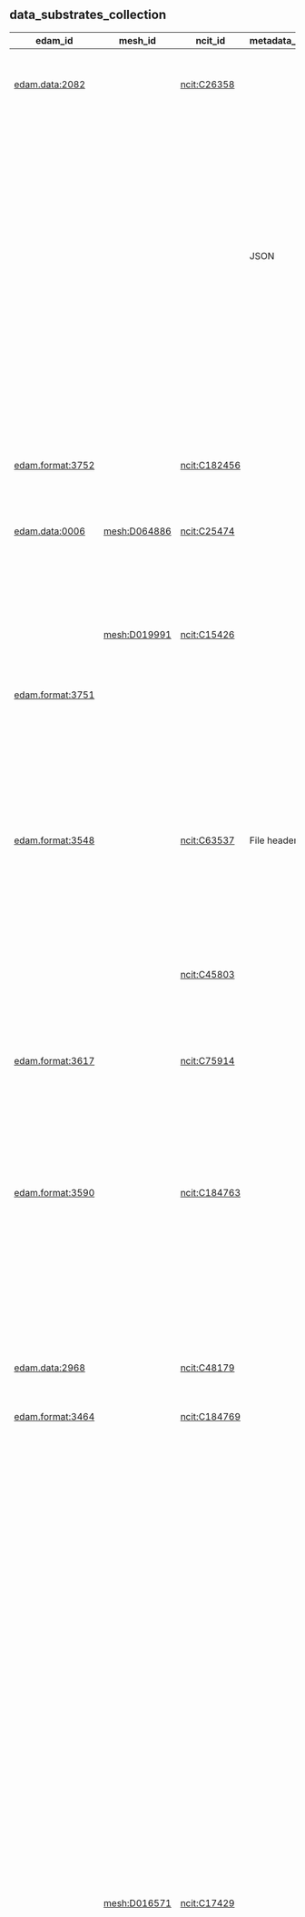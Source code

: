 
## data_substrates_collection


|edam_id|mesh_id|ncit_id|metadata_storage|file_extensions|limitations|id|name|description|subclass_of|related_to|
|---|---|---|---|---|---|---|---|---|---|---|
|[edam.data:2082](http://edamontology.org/data_2082)||[ncit:C26358](http://purl.obolibrary.org/obo/NCIT_C26358)||||[STANDARDSDATASUBSTRATE:1](https://w3id.org/bridge2ai/standards-datasubstrate-schema/1)|Array|A data type that represents a collection of elements (values or variables), each selected by one or more indices.| [STANDARDSDATASUBSTRATE:7](STANDARDSDATASUBSTRATE:7)||
|||||||[STANDARDSDATASUBSTRATE:2](https://w3id.org/bridge2ai/standards-datasubstrate-schema/2)|Associative Array|A data structure that stores a collection of key-value pairs, where each key is associated with a value. It allows for fast and efficient lookups by using the keys as indices to access the corresponding values.| [STANDARDSDATASUBSTRATE:1](STANDARDSDATASUBSTRATE:1)||
|||| JSON|||[STANDARDSDATASUBSTRATE:3](https://w3id.org/bridge2ai/standards-datasubstrate-schema/3)|BIDS|Data conforming to the Brain Imaging Data Structure (BIDS).| [STANDARDSDATASUBSTRATE:19](STANDARDSDATASUBSTRATE:19) [STANDARDSDATASUBSTRATE:49](STANDARDSDATASUBSTRATE:49)| [STANDARDSDATASTANDARDORTOOL:33](STANDARDSDATASTANDARDORTOOL:33)|
|||||||[STANDARDSDATASUBSTRATE:4](https://w3id.org/bridge2ai/standards-datasubstrate-schema/4)|BigQuery|A fully managed, serverless data warehouse that enables scalable analysis over petabytes of data. It is a Platform as a Service (PaaS) that supports querying using ANSI SQL.| [STANDARDSDATASUBSTRATE:5](STANDARDSDATASUBSTRATE:5)| [STANDARDSDATASTANDARDORTOOL:735](STANDARDSDATASTANDARDORTOOL:735)|
|||||||[STANDARDSDATASUBSTRATE:5](https://w3id.org/bridge2ai/standards-datasubstrate-schema/5)|Column Store|A database that stores data tables by column rather than by row.| [STANDARDSDATASUBSTRATE:9](STANDARDSDATASUBSTRATE:9)||
|[edam.format:3752](http://edamontology.org/format_3752)||[ncit:C182456](http://purl.obolibrary.org/obo/NCIT_C182456)|| csv| Differences in newline characters can cause inconsistency across operating systems.|[STANDARDSDATASUBSTRATE:6](https://w3id.org/bridge2ai/standards-datasubstrate-schema/6)|Comma-separated values|Any text or mixed data with distinct records in columns separated by commas and rows separated by newlines.| [STANDARDSDATASUBSTRATE:10](STANDARDSDATASUBSTRATE:10)||
|[edam.data:0006](http://edamontology.org/data_0006)|[mesh:D064886](http://id.nlm.nih.gov/mesh/D064886)|[ncit:C25474](http://purl.obolibrary.org/obo/NCIT_C25474)||||[STANDARDSDATASUBSTRATE:7](https://w3id.org/bridge2ai/standards-datasubstrate-schema/7)|Data|Any collection of discrete values conveying information.|||
|||||||[STANDARDSDATASUBSTRATE:8](https://w3id.org/bridge2ai/standards-datasubstrate-schema/8)|Data Frame|A data structure that organizes data into a 2-dimensional table of rows and columns.| [STANDARDSDATASUBSTRATE:7](STANDARDSDATASUBSTRATE:7)||
||[mesh:D019991](http://id.nlm.nih.gov/mesh/D019991)|[ncit:C15426](http://purl.obolibrary.org/obo/NCIT_C15426)||||[STANDARDSDATASUBSTRATE:9](https://w3id.org/bridge2ai/standards-datasubstrate-schema/9)|Database|An organized collection of structured information, stored electronically and organized for rapid search and retrieval.| [STANDARDSDATASUBSTRATE:7](STANDARDSDATASUBSTRATE:7)||
|[edam.format:3751](http://edamontology.org/format_3751)|||| txt||[STANDARDSDATASUBSTRATE:10](https://w3id.org/bridge2ai/standards-datasubstrate-schema/10)|Delimited Text|Any data with distinct records separated or delimited by a specific character pattern.| [STANDARDSDATASUBSTRATE:43](STANDARDSDATASUBSTRATE:43)||
|[edam.format:3548](http://edamontology.org/format_3548)||[ncit:C63537](http://purl.obolibrary.org/obo/NCIT_C63537)| File headers| dicom dcm| Files are generally named using unique identifiers that may not be compatible across all operating systems (i.e., they may be too long). Patient data is included in each image file header so all files must be processed in order to anonymize them.|[STANDARDSDATASUBSTRATE:11](https://w3id.org/bridge2ai/standards-datasubstrate-schema/11)|DICOM|An image and metadata format for radiology imaging.| [STANDARDSDATASUBSTRATE:36](STANDARDSDATASUBSTRATE:36)| [STANDARDSDATASTANDARDORTOOL:98](STANDARDSDATASTANDARDORTOOL:98)|
|||[ncit:C45803](http://purl.obolibrary.org/obo/NCIT_C45803)||||[STANDARDSDATASUBSTRATE:12](https://w3id.org/bridge2ai/standards-datasubstrate-schema/12)|Directed acyclic graph|A directed graph with no directed cycles.| [STANDARDSDATASUBSTRATE:14](STANDARDSDATASUBSTRATE:14)||
|||||||[STANDARDSDATASUBSTRATE:13](https://w3id.org/bridge2ai/standards-datasubstrate-schema/13)|Document Database|A database that stores and retrieves information in documents.| [STANDARDSDATASUBSTRATE:9](STANDARDSDATASUBSTRATE:9)||
|[edam.format:3617](http://edamontology.org/format_3617)||[ncit:C75914](http://purl.obolibrary.org/obo/NCIT_C75914)||||[STANDARDSDATASUBSTRATE:14](https://w3id.org/bridge2ai/standards-datasubstrate-schema/14)|Graph|A structure of nodes (sometimes called vertices) and edges between them.| [STANDARDSDATASUBSTRATE:7](STANDARDSDATASUBSTRATE:7)| [STANDARDSDATASTANDARDORTOOL:768](STANDARDSDATASTANDARDORTOOL:768)|
|||||||[STANDARDSDATASUBSTRATE:15](https://w3id.org/bridge2ai/standards-datasubstrate-schema/15)|Graph Database|A type of database that stores nodes and relationships instead of tables or documents.| [STANDARDSDATASUBSTRATE:9](STANDARDSDATASUBSTRATE:9) [STANDARDSDATASUBSTRATE:14](STANDARDSDATASUBSTRATE:14)||
|[edam.format:3590](http://edamontology.org/format_3590)||[ncit:C184763](http://purl.obolibrary.org/obo/NCIT_C184763)|| h5 hdf5| Structure is not optimized for data access through cloud storage infrastructure.|[STANDARDSDATASUBSTRATE:16](https://w3id.org/bridge2ai/standards-datasubstrate-schema/16)|HDF5|A data model, library, and file format for storing and managing data. It supports an unlimited variety of datatypes, and is designed for flexible and efficient I/O and for high volume and complex data.| [STANDARDSDATASUBSTRATE:18](STANDARDSDATASUBSTRATE:18)| [STANDARDSDATASTANDARDORTOOL:339](STANDARDSDATASTANDARDORTOOL:339)|
|||||||[STANDARDSDATASUBSTRATE:17](https://w3id.org/bridge2ai/standards-datasubstrate-schema/17)|Heap|A complete binary tree, i.e., each node has no more than two children.| [Tree](Tree)||
|||||||[STANDARDSDATASUBSTRATE:18](https://w3id.org/bridge2ai/standards-datasubstrate-schema/18)|Hierarchical Array|A data structure of a list, such that list elements may be subsets of other elements.| [STANDARDSDATASUBSTRATE:1](STANDARDSDATASUBSTRATE:1)||
|[edam.data:2968](http://edamontology.org/data_2968)||[ncit:C48179](http://purl.obolibrary.org/obo/NCIT_C48179)||||[STANDARDSDATASUBSTRATE:19](https://w3id.org/bridge2ai/standards-datasubstrate-schema/19)|Image|Any visual representation of something.| [STANDARDSDATASUBSTRATE:7](STANDARDSDATASUBSTRATE:7)||
|[edam.format:3464](http://edamontology.org/format_3464)||[ncit:C184769](http://purl.obolibrary.org/obo/NCIT_C184769)|| json||[STANDARDSDATASUBSTRATE:20](https://w3id.org/bridge2ai/standards-datasubstrate-schema/20)|JSON|JavaScript Object Notation (JSON) is a lightweight format for storing and transporting data.| [STANDARDSDATASUBSTRATE:2](STANDARDSDATASUBSTRATE:2) [STANDARDSDATASUBSTRATE:18](STANDARDSDATASUBSTRATE:18)||
||||| tsv||[STANDARDSDATASUBSTRATE:21](https://w3id.org/bridge2ai/standards-datasubstrate-schema/21)|KGX TSV|A tab-delimited data format for exchanging property graph data.| [STANDARDSDATASUBSTRATE:32](STANDARDSDATASUBSTRATE:32) [STANDARDSDATASUBSTRATE:41](STANDARDSDATASUBSTRATE:41)| [STANDARDSDATASTANDARDORTOOL:346](STANDARDSDATASTANDARDORTOOL:346)|
||||| mongo| The maximum size of an individual document in MongoDB is 16MB with a nested depth of 100 levels.|[STANDARDSDATASUBSTRATE:22](https://w3id.org/bridge2ai/standards-datasubstrate-schema/22)|MongoDB|A non-relational document database that provides support for JSON-like storage.| [STANDARDSDATASUBSTRATE:13](STANDARDSDATASUBSTRATE:13)| [STANDARDSDATASTANDARDORTOOL:797](STANDARDSDATASTANDARDORTOOL:797)|
||||| mysql sql||[STANDARDSDATASUBSTRATE:23](https://w3id.org/bridge2ai/standards-datasubstrate-schema/23)|MySQL|A relational database management system developed by Oracle that is based on structured query language (SQL).| [STANDARDSDATASUBSTRATE:37](STANDARDSDATASUBSTRATE:37)| [STANDARDSDATASTANDARDORTOOL:801](STANDARDSDATASTANDARDORTOOL:801)|
|||||||[STANDARDSDATASUBSTRATE:24](https://w3id.org/bridge2ai/standards-datasubstrate-schema/24)|N-Dimensional Array|A data structure that can store a collection of items, where each item is identified by a set of indices. The number of indices required to identify an item is referred to as the dimension of the array, hence the name N-dimensional array.| [STANDARDSDATASUBSTRATE:1](STANDARDSDATASUBSTRATE:1)||
|||||| All data is stored locally - this can cause slowdowns when data exceeds available memory.|[STANDARDSDATASUBSTRATE:25](https://w3id.org/bridge2ai/standards-datasubstrate-schema/25)|Neo4j|A popular graph database platform.| [STANDARDSDATASUBSTRATE:15](STANDARDSDATASUBSTRATE:15)| [STANDARDSDATASTANDARDORTOOL:802](STANDARDSDATASTANDARDORTOOL:802)|
||[mesh:D016571](http://id.nlm.nih.gov/mesh/D016571)|[ncit:C17429](http://purl.obolibrary.org/obo/NCIT_C17429)||||[STANDARDSDATASUBSTRATE:26](https://w3id.org/bridge2ai/standards-datasubstrate-schema/26)|Neural Network Model|The result of training a neural network on a certain set of inputs.| [STANDARDSDATASUBSTRATE:7](STANDARDSDATASUBSTRATE:7)||
||||| nnef||[STANDARDSDATASUBSTRATE:27](https://w3id.org/bridge2ai/standards-datasubstrate-schema/27)|NNEF|An exchange format for neural network models produced using Torch, Caffe, TensorFlow, Theano, Chainer, Caffe2, PyTorch, or MXNet.| [STANDARDSDATASUBSTRATE:26](STANDARDSDATASUBSTRATE:26)| [STANDARDSDATASTANDARDORTOOL:354](STANDARDSDATASTANDARDORTOOL:354)|
||||| onnx||[STANDARDSDATASUBSTRATE:28](https://w3id.org/bridge2ai/standards-datasubstrate-schema/28)|ONNX|An open format built to represent machine learning models.| [STANDARDSDATASUBSTRATE:26](STANDARDSDATASUBSTRATE:26)| [STANDARDSDATASTANDARDORTOOL:357](STANDARDSDATASTANDARDORTOOL:357)|
|||||||[STANDARDSDATASUBSTRATE:29](https://w3id.org/bridge2ai/standards-datasubstrate-schema/29)|Pandas DataFrame|A two-dimensional, size-mutable, potentially heterogeneous tabular data object.| [STANDARDSDATASUBSTRATE:8](STANDARDSDATASUBSTRATE:8)| [STANDARDSDATASTANDARDORTOOL:813](STANDARDSDATASTANDARDORTOOL:813)|
||||| parquet pqt||[STANDARDSDATASUBSTRATE:30](https://w3id.org/bridge2ai/standards-datasubstrate-schema/30)|Parquet|Apache Parquet is a free and open-source column-oriented data storage format in the Apache Hadoop ecosystem.| [STANDARDSDATASUBSTRATE:5](STANDARDSDATASUBSTRATE:5)| [STANDARDSDATASTANDARDORTOOL:359](STANDARDSDATASTANDARDORTOOL:359)|
||||| sql||[STANDARDSDATASUBSTRATE:31](https://w3id.org/bridge2ai/standards-datasubstrate-schema/31)|PostgreSQL|An open-source relational database management system emphasizing extensibility and SQL compliance.| [STANDARDSDATASUBSTRATE:37](STANDARDSDATASUBSTRATE:37)| [STANDARDSDATASTANDARDORTOOL:815](STANDARDSDATASTANDARDORTOOL:815)|
|||||||[STANDARDSDATASUBSTRATE:32](https://w3id.org/bridge2ai/standards-datasubstrate-schema/32)|Property graph|A graph model in which nodes and edges may be assigned properties (i.e., values or key-value pairs).| [STANDARDSDATASUBSTRATE:14](STANDARDSDATASUBSTRATE:14)||
|||||||[STANDARDSDATASUBSTRATE:33](https://w3id.org/bridge2ai/standards-datasubstrate-schema/33)|PyTorch Tensor|In PyTorch, a torch.Tensor is a multi-dimensional matrix containing elements of a single data type.| [STANDARDSDATASUBSTRATE:42](STANDARDSDATASUBSTRATE:42)| [STANDARDSDATASTANDARDORTOOL:816](STANDARDSDATASTANDARDORTOOL:816)|
|||||| Memory-limited.|[STANDARDSDATASUBSTRATE:34](https://w3id.org/bridge2ai/standards-datasubstrate-schema/34)|R data.frame|A tightly coupled collection of variables that shares many of the properties of matrices and of lists.| [STANDARDSDATASUBSTRATE:8](STANDARDSDATASUBSTRATE:8)| [STANDARDSDATASTANDARDORTOOL:833](STANDARDSDATASTANDARDORTOOL:833)|
|||||||[STANDARDSDATASUBSTRATE:35](https://w3id.org/bridge2ai/standards-datasubstrate-schema/35)|R tibble|A redesigned version of an R data frame. Never changes the input type, can have columns that are lists, can have non-standard variable names, can start with a number or contain spaces, only recycles vectors of length 1, and never creates row names.| [STANDARDSDATASUBSTRATE:8](STANDARDSDATASUBSTRATE:8)| [STANDARDSDATASTANDARDORTOOL:833](STANDARDSDATASTANDARDORTOOL:833)|
|||||||[STANDARDSDATASUBSTRATE:36](https://w3id.org/bridge2ai/standards-datasubstrate-schema/36)|Raster Image|Any visual representation of something represented as a two-dimensional matrix of pixel values denoting intensity, potentially accompanied by other values for colors or other image properties (e.g., compression).| [STANDARDSDATASUBSTRATE:19](STANDARDSDATASUBSTRATE:19)||
|||||||[STANDARDSDATASUBSTRATE:37](https://w3id.org/bridge2ai/standards-datasubstrate-schema/37)|Relational Database|A database that stores and provides access to data points related to one another.| [STANDARDSDATASUBSTRATE:9](STANDARDSDATASUBSTRATE:9)||
|||||||[STANDARDSDATASUBSTRATE:38](https://w3id.org/bridge2ai/standards-datasubstrate-schema/38)|Set|A sorted data structure of unique elements of the same type.| [STANDARDSDATASUBSTRATE:7](STANDARDSDATASUBSTRATE:7)||
|||[ncit:C45253](http://purl.obolibrary.org/obo/NCIT_C45253)||||[STANDARDSDATASUBSTRATE:39](https://w3id.org/bridge2ai/standards-datasubstrate-schema/39)|String|An array data structure of bytes (or words) that stores a sequence of elements, typically characters, using some character encoding.| [STANDARDSDATASUBSTRATE:7](STANDARDSDATASUBSTRATE:7)||
|||||||[STANDARDSDATASUBSTRATE:40](https://w3id.org/bridge2ai/standards-datasubstrate-schema/40)|SummarizedExperiment|The SummarizedExperiment Bioconductor container contains one or more assays, each represented by a matrix-like object of numeric or other mode. The rows typically represent genomic ranges of interest and the columns represent samples.| [STANDARDSDATASUBSTRATE:18](STANDARDSDATASUBSTRATE:18)| [STANDARDSDATASTANDARDORTOOL:705](STANDARDSDATASTANDARDORTOOL:705) [STANDARDSDATASTANDARDORTOOL:833](STANDARDSDATASTANDARDORTOOL:833) [STANDARDSDATASTANDARDORTOOL:286](STANDARDSDATASTANDARDORTOOL:286)|
|[edam.format:3475](http://edamontology.org/format_3475)||[ncit:C164049](http://purl.obolibrary.org/obo/NCIT_C164049)|| tsv| Differences in newline characters can cause inconsistency across operating systems.|[STANDARDSDATASUBSTRATE:41](https://w3id.org/bridge2ai/standards-datasubstrate-schema/41)|Tab-separated values|Any text or mixed data with distinct records in columns separated by tab characters and rows separated by newlines.| [STANDARDSDATASUBSTRATE:10](STANDARDSDATASUBSTRATE:10)||
|||||||[STANDARDSDATASUBSTRATE:42](https://w3id.org/bridge2ai/standards-datasubstrate-schema/42)|Tensor|An algebraic object that describes a multilinear relationship between sets of algebraic objects related to a vector space.| [STANDARDSDATASUBSTRATE:7](STANDARDSDATASUBSTRATE:7)||
|[edam.data:2526](http://edamontology.org/data_2526)||[ncit:C25704](http://purl.obolibrary.org/obo/NCIT_C25704)|| txt||[STANDARDSDATASUBSTRATE:43](https://w3id.org/bridge2ai/standards-datasubstrate-schema/43)|Text|Any form of written information that is composed of letters, words, and sentences. This may include anything from written documents, articles, or books, to emails, social media posts, and transcribed speech. It may also include unstructured, human-readable fields of documents containing other data.| [STANDARDSDATASUBSTRATE:39](STANDARDSDATASUBSTRATE:39)||
|||[ncit:C45418](http://purl.obolibrary.org/obo/NCIT_C45418)||||[STANDARDSDATASUBSTRATE:44](https://w3id.org/bridge2ai/standards-datasubstrate-schema/44)|Tree|An undirected graph with each pair of vertices connected by no more than one path. Also known as a connected acyclic undirected graph.| [STANDARDSDATASUBSTRATE:14](STANDARDSDATASUBSTRATE:14)||
|||||||[STANDARDSDATASUBSTRATE:45](https://w3id.org/bridge2ai/standards-datasubstrate-schema/45)|Trie|A sorted, associative tree. Also known as a radix tree or prefix tree.| [STANDARDSDATASUBSTRATE:44](STANDARDSDATASUBSTRATE:44)||
|||[ncit:C54169](http://purl.obolibrary.org/obo/NCIT_C54169)||||[STANDARDSDATASUBSTRATE:46](https://w3id.org/bridge2ai/standards-datasubstrate-schema/46)|Vector|A mathematical object that has magnitude and direction. A vector is often represented as a one-dimensional array or list with numerical elements.| [STANDARDSDATASUBSTRATE:7](STANDARDSDATASUBSTRATE:7)||
|||||||[STANDARDSDATASUBSTRATE:47](https://w3id.org/bridge2ai/standards-datasubstrate-schema/47)|Vector Image|Any visual representation of something represented as a set of geometric shapes defined on a Cartesian plane.| [STANDARDSDATASUBSTRATE:19](STANDARDSDATASUBSTRATE:19)||
|||| File headers| wav||[STANDARDSDATASUBSTRATE:48](https://w3id.org/bridge2ai/standards-datasubstrate-schema/48)|Waveform Audio File Format|An audio file format standard. Generally supported by digital audio software.| [STANDARDSDATASUBSTRATE:49](STANDARDSDATASUBSTRATE:49)| [STANDARDSDATASTANDARDORTOOL:387](STANDARDSDATASTANDARDORTOOL:387)|
|||||||[STANDARDSDATASUBSTRATE:49](https://w3id.org/bridge2ai/standards-datasubstrate-schema/49)|Waveform Data|The two-dimensional representation of a signal as a function of time.| [STANDARDSDATASUBSTRATE:7](STANDARDSDATASUBSTRATE:7)||
|||||||[STANDARDSDATASUBSTRATE:50](https://w3id.org/bridge2ai/standards-datasubstrate-schema/50)|xarray|A format for defining arrays with labels in the form of dimensions, coordinates, and attributes on top of raw NumPy-like arrays, which allows for more intuitive, more concise, and less error-prone user experience.| [STANDARDSDATASUBSTRATE:24](STANDARDSDATASUBSTRATE:24)| [STANDARDSDATASTANDARDORTOOL:392](STANDARDSDATASTANDARDORTOOL:392)|
|[edam.format:3915](http://edamontology.org/format_3915)|||| zarr||[STANDARDSDATASUBSTRATE:51](https://w3id.org/bridge2ai/standards-datasubstrate-schema/51)|Zarr|A format for storage of large N-dimensional typed arrays. Has implementations in multiple programming languages.| [STANDARDSDATASUBSTRATE:24](STANDARDSDATASUBSTRATE:24)| [STANDARDSDATASTANDARDORTOOL:394](STANDARDSDATASTANDARDORTOOL:394)|
|||[ncit:C190416](http://purl.obolibrary.org/obo/NCIT_C190416)|| tar zip| Must be decompressed before reading. Compression may be lossy, i.e., it discards information in the process of encoding.|[STANDARDSDATASUBSTRATE:52](https://w3id.org/bridge2ai/standards-datasubstrate-schema/52)|Compressed Data|Data in which information is represented with fewer bits than the original, uncompressed representation.| [STANDARDSDATASUBSTRATE:7](STANDARDSDATASUBSTRATE:7)| [STANDARDSDATASTANDARDORTOOL:384](STANDARDSDATASTANDARDORTOOL:384) [STANDARDSDATASTANDARDORTOOL:395](STANDARDSDATASTANDARDORTOOL:395)|
|[edam.format:3003](http://edamontology.org/format_3003)||[ncit:C153367](http://purl.obolibrary.org/obo/NCIT_C153367)| File headers| txt bed||[STANDARDSDATASUBSTRATE:53](https://w3id.org/bridge2ai/standards-datasubstrate-schema/53)|BED|BED (Browser Extensible Data) format provides a flexible way to define the data lines that are displayed in a genome annotation track.| [STANDARDSDATASUBSTRATE:10](STANDARDSDATASUBSTRATE:10)| [STANDARDSDATASTANDARDORTOOL:36](STANDARDSDATASTANDARDORTOOL:36)|
